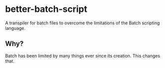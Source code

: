 # better-batch-script
A transpiler for batch files to overcome the limitations of the Batch scripting language.
## Why?
Batch has been limited by many things ever since its creation. This changes that.
